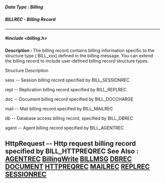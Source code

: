 ##### Data Type : Billing
##### BILLREC - Billing Record
---
##### #include <billing.h>
**Description :**
The billing record contains billing information specific to the structure type 
( BILL_xxx) defined in the billing message.   You can extend the billing record 
to include user-defined billing record structure types.


Structure Description

sess -- Session billing record specified by BILL_SESSIONREC

repl -- Replication billing record specified by BILL_REPLREC

doc -- Document billing record specified by BILL_DOCCHARGE

mail --  Mail billing record specified by BILL_MAILREC

db -- Database access billing record, specified by BILL_DBREC

agent -- Agent billing record specified by BILL_AGENTREC

HttpRequest --  Http request billing record specified by BILL_HTTPREQREC
**See Also :**
[AGENTREC](D:/md_files/AGENTREC.md)
[BillingWrite](D:/md_files/BillingWrite.md)
[BILLMSG](D:/md_files/BILLMSG.md)
[DBREC](D:/md_files/DBREC.md)
[DOCUMENT](D:/md_files/DOCUMENT.md)
[HTTPREQREC](D:/md_files/HTTPREQREC.md)
[MAILREC](D:/md_files/MAILREC.md)
[REPLREC](D:/md_files/REPLREC.md)
[SESSIONREC](D:/md_files/SESSIONREC.md)
---
